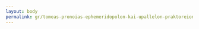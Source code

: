 ```yaml
---
layout: body
permalink: gr/tomeas-pronoias-ephemeridopolon-kai-upallelon-praktoreion-athenon/
---
```


